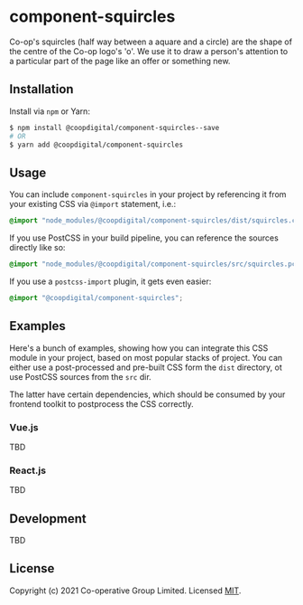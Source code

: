 # component-squircles
Co-op's squircles (half way between a aquare and a circle) are the shape of the centre of the Co-op logo's 'o'. We use it to draw a person's attention to a particular part of the page like an offer or something new.

## Installation
Install via `npm` or Yarn:
```bash
$ npm install @coopdigital/component-squircles--save
# OR
$ yarn add @coopdigital/component-squircles
```

## Usage
You can include `component-squircles` in your project by referencing it from your existing CSS via `@import` statement, i.e.:
```css
@import "node_modules/@coopdigital/component-squircles/dist/squircles.css";
```

If you use PostCSS in your build pipeline, you can reference the sources directly like so:
```css
@import "node_modules/@coopdigital/component-squircles/src/squircles.pcss";
```

If you use a `postcss-import` plugin, it gets even easier:
```css
@import "@coopdigital/component-squircles";
```

## Examples
Here's a bunch of examples, showing how you can integrate this CSS module in your project, based on most popular stacks of project. You can either use a post-processed and pre-built CSS form the `dist` directory, ot use PostCSS sources from the `src` dir.

The latter have certain dependencies, which should be consumed by your frontend toolkit to postprocess the CSS correctly.

### Vue.js
TBD

### React.js
TBD

## Development
TBD


## License
Copyright (c) 2021 Co-operative Group Limited.
Licensed [MIT](https://github.com/coopdigital/coop-frontend/blob/master/LICENSE).

 